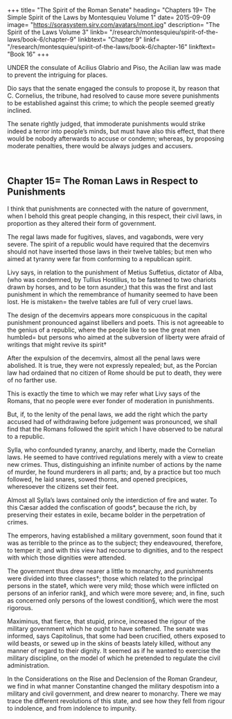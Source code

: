 +++
title= "The Spirit of the Roman Senate"
heading= "Chapters 19= The Simple Spirit of the Laws by Montesquieu Volume 1"
date= 2015-09-09
image= "https://sorasystem.sirv.com/avatars/mont.jpg"
description= "The Spirit of the Laws Volume 3"
linkb= "/research/montesquieu/spirit-of-the-laws/book-6/chapter-9"
linkbtext= "Chapter 9"
linkf= "/research/montesquieu/spirit-of-the-laws/book-6/chapter-16"
linkftext= "Book 16"
+++


UNDER the consulate of Acilius Glabrio and Piso, the Acilian law was made to prevent the intriguing for places. 

Dio says that the senate engaged the consuls to propose it, by reason that C. Cornelius, the tribune, had resolved to cause more severe punishments to be established against this crime; to which the people seemed greatly inclined. 

The senate rightly judged, that immoderate punishments would strike indeed a terror into people’s minds, but must have also this effect, that there would be nobody afterwards to accuse or condemn; whereas, by proposing moderate penalties, there would be always judges and accusers.


<br>

## Chapter 15= The Roman Laws in Respect to Punishments

I think that punishments are connected with the nature of government, when I behold this great people changing, in this respect, their civil laws, in proportion as they altered their form of government.

The regal laws made for fugitives, slaves, and vagabonds, were very severe. The spirit of a republic would have required that the decemvirs should not have inserted those laws in their twelve tables; but men who aimed at tyranny were far from conforming to a republican spirit.

Livy says, in relation to the punishment of Metius Suffetius, dictator of Alba, (who was condemned, by Tullius Hostilius, to be fastened to two chariots drawn by horses, and to be torn asunder,) that this was the first and last punishment in which the remembrance of humanity seemed to have been lost. He is mistaken= the twelve tables are full of very cruel laws.

The design of the decemvirs appears more conspicuous in the capital punishment pronounced against libellers and poets. This is not agreeable to the genius of a republic, where the people like to see the great men humbled= but persons who aimed at the subversion of liberty were afraid of writings that might revive its spirit†

After the expulsion of the decemvirs, almost all the penal laws were abolished. It is true, they were not expressly repealed; but, as the Porcian law had ordained that no citizen of Rome should be put to death, they were of no farther use.

This is exactly the time to which we may refer what Livy says of the Romans, that no people were ever fonder of moderation in punishments.

But, if, to the lenity of the penal laws, we add the right which the party accused had of withdrawing before judgement was pronounced, we shall find that the Romans followed the spirit which I have observed to be natural to a republic.

Sylla, who confounded tyranny, anarchy, and liberty, made the Cornelian laws. He seemed to have contrived regulations merely with a view to create new crimes. Thus, distinguishing an infinite number of actions by the name of murder, he found murderers in all parts; and, by a practice but too much followed, he laid snares, sowed thorns, and opened precipices, wheresoever the citizens set their feet.

Almost all Sylla’s laws contained only the interdiction of fire and water. To this Cæsar added the confiscation of goods*, because the rich, by preserving their estates in exile, became bolder in the perpetration of crimes.

The emperors, having established a military government, soon found that it was as terrible to the prince as to the subject; they endeavoured, therefore, to temper it; and with this view had recourse to dignities, and to the respect with which those dignities were attended.

The government thus drew nearer a little to monarchy, and punishments were divided into three classes†; those which related to the principal persons in the state‡, which were very mild; those which were inflicted on persons of an inferior rank∥, and which were more severe; and, in fine, such as concerned only persons of the lowest condition§, which were the most rigorous.

Maximinus, that fierce, that stupid, prince, increased the rigour of the military government which he ought to have softened. The senate was informed, says Capitolinus, that some had been crucified, others exposed to wild beasts, or sewed up in the skins of beasts lately killed, without any manner of regard to their dignity. It seemed as if he wanted to exercise the military discipline, on the model of which he pretended to regulate the civil administration.

In the Considerations on the Rise and Declension of the Roman Grandeur, we find in what manner Constantine changed the military despotism into a military and civil government, and drew nearer to monarchy. There we may trace the different revolutions of this state, and see how they fell from rigour to indolence, and from indolence to impunity.

<br>

